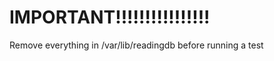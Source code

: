 IMPORTANT!!!!!!!!!!!!!!!!
========================

Remove everything in /var/lib/readingdb before running a test
